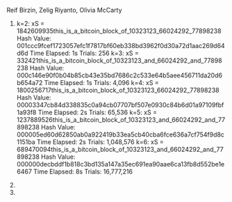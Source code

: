 Reif Birzin, Zelig Riyanto, Olivia McCarty

1. k=2:
      xS = 1842609935this_is_a_bitcoin_block_of_10323123_66024292_77898238
      Hash Value: 001ccc9fcef1723057efc1f7817bf60eb338bd3962f0d30a72d1aac269d64d6d
      Time Elapsed: 1s
      Trials: 256
   k=3:
      xS = 332421this_is_a_bitcoin_block_of_10323123_and_66024292_and_77898238
      Hash Value: 000c146e90f0b04b85cb43e35bd7686c2c533e64b5aee456711da20d6b654a72
      Time Elapsed: 1s
      Trials: 4,096
   k=4:
      xS = 1800256717this_is_a_bitcoin_block_of_10323123_66024292_77898238
      Hash Value: 00003347cb84d338835c0a94cb07707bf507e0930c84b6d01a97109fbf1a93f8
      Time Elapsed: 2s
      Trials: 65,536
   k=5:
      xS = 1237889526this_is_a_bitcoin_block_of_10323123_and_66024292_and_77898238
      Hash Value: 000005ed60d62850ab0a922419b33ea5cb40cba6fce636a7cf754f9d8c1151ba
      Time Elapsed: 2s
      Trials: 1,048,576
   k=6:
      xS = 689470094this_is_a_bitcoin_block_of_10323123_and_66024292_and_77898238
      Hash Value: 000000decbddf1b818c3bd135a147a35ec691ea90aae6ca13fb8d552be1e6467
      Time Elapsed: 8s
      Trials: 16,777,216

2. 

3.
